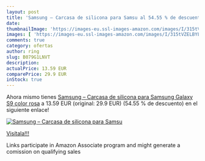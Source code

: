 ```yaml
---
layout: post
title: 'Samsung – Carcasa de silicona para Samsu al 54.55 % de descuento'
date: 
thumbnailImage: 'https://images-eu.ssl-images-amazon.com/images/I/315tVZELBYL._SL200_.jpg'
images: [ 'https://images-eu.ssl-images-amazon.com/images/I/315tVZELBYL._SL200_.jpg' ]
comments: true
category: ofertas
author: ring
slug: B079G1LNVT
description:
actualPrice: 13.59 EUR
comparePrice: 29.9 EUR
inStock: true
---
```


Ahora mismo tienes [Samsung – Carcasa de silicona para Samsung Galaxy S9  color rosa](https://www.amazon.es/dp/B079G1LNVT/?tag=tolees-21) a 13.59 EUR (original: 29.9 EUR) (54.55 %  de descuento) en el siguiente enlace!

[![Samsung – Carcasa de silicona para Samsu](https://images-eu.ssl-images-amazon.com/images/I/315tVZELBYL._SL200_.jpg)](https://www.amazon.es/dp/B079G1LNVT/?tag=tolees-21)

[Visítala!!!](https://www.amazon.es/dp/B079G1LNVT/?tag=tolees-21)

Links participate in Amazon Associate program and might generate a comission on qualifying sales
